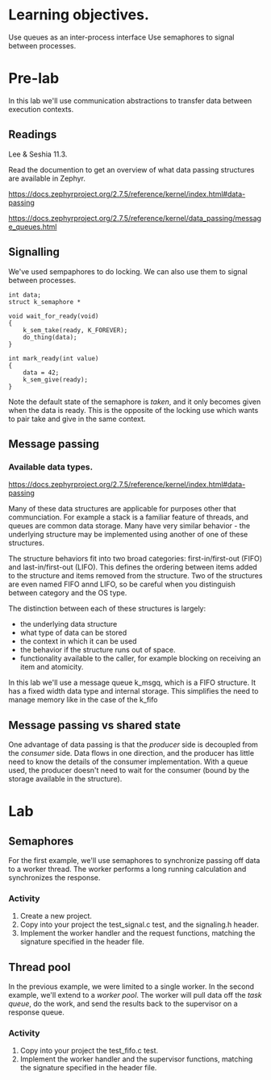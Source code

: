 # Learning objectives.
Use queues as an inter-process interface
Use semaphores to signal between processes.

# Pre-lab
In this lab we'll use communication abstractions to transfer data between execution contexts.

## Readings
Lee & Seshia 11.3.

Read the documention to get an overview of what data passing structures are available in Zephyr.

https://docs.zephyrproject.org/2.7.5/reference/kernel/index.html#data-passing


https://docs.zephyrproject.org/2.7.5/reference/kernel/data_passing/message_queues.html
## Signalling
We've used sempaphores to do locking. We can also use them to signal between processes.

```
int data;
struct k_semaphore *

void wait_for_ready(void)
{
    k_sem_take(ready, K_FOREVER);
    do_thing(data);
}

int mark_ready(int value)
{
    data = 42;
    k_sem_give(ready);
}
```

Note the default state of the semaphore is _taken_, and it only becomes given when the data is ready. This is the opposite of the locking use which wants to pair take and give in the same context.

## Message passing
### Available data types.
https://docs.zephyrproject.org/2.7.5/reference/kernel/index.html#data-passing

Many of these data structures are applicable for purposes other that communciation. For example a stack is a familiar feature of threads, and queues are common data storage. Many have very similar behavior - the underlying structure may be implemented using another of one of these structures.

The structure behaviors fit into two broad categories: first-in/first-out (FIFO) and last-in/first-out (LIFO). This defines the ordering between items added to the structure and items removed from the structure. Two of the structures are even named FIFO annd LIFO, so be careful when you distinguish between category and the OS type.

The distinction between each of these structures is largely:
* the underlying data structure
* what type of data can be stored
* the context in which it can be used
* the behavior if the structure runs out of space.
* functionality available to the caller, for example blocking on receiving an item and atomicity.

In this lab we'll use a message queue k_msgq, which is a FIFO structure. It has a fixed width data type and internal storage. This simplifies the need to manage memory like in the case of the k_fifo

## Message passing vs shared state
One advantage of data passing is that the _producer_ side is decoupled from the _consumer_ side. Data flows in one direction, and the producer has little need to know the details of the consumer implementation. With a queue used, the producer doesn't need to wait for the consumer (bound by the storage available in the structure).

# Lab
## Semaphores
For the first example, we'll use semaphores to synchronize passing off data to a worker thread. The worker performs a long running calculation and synchronizes the response.
### Activity
1. Create a new project.
1. Copy into your project the test_signal.c test, and the signaling.h header.
1. Implement the worker handler and the request functions, matching the signature specified in the header file.

## Thread pool
In the previous example, we were limited to a single worker. In the second example, we'll extend to a _worker pool_. The worker will pull data off the _task queue_, do the work, and send the results back to the supervisor on a response queue.

### Activity
1. Copy into your project the test_fifo.c test.
1. Implement the worker handler and the supervisor functions, matching the signature specified in the header file.

